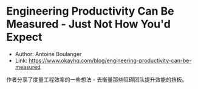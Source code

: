 # Engineering Productivity Can Be Measured - Just Not How You'd Expect

* Author: Antoine Boulanger
* Link: https://www.okayhq.com/blog/engineering-productivity-can-be-measured

作者分享了度量工程效率的一些想法 - 去衡量那些阻碍团队提升效能的挡板。
